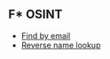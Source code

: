 ## F* OSINT

  - [Find by email](https://epieos.com/)
  - [Reverse name lookup](https://whatsmyname.app/)
